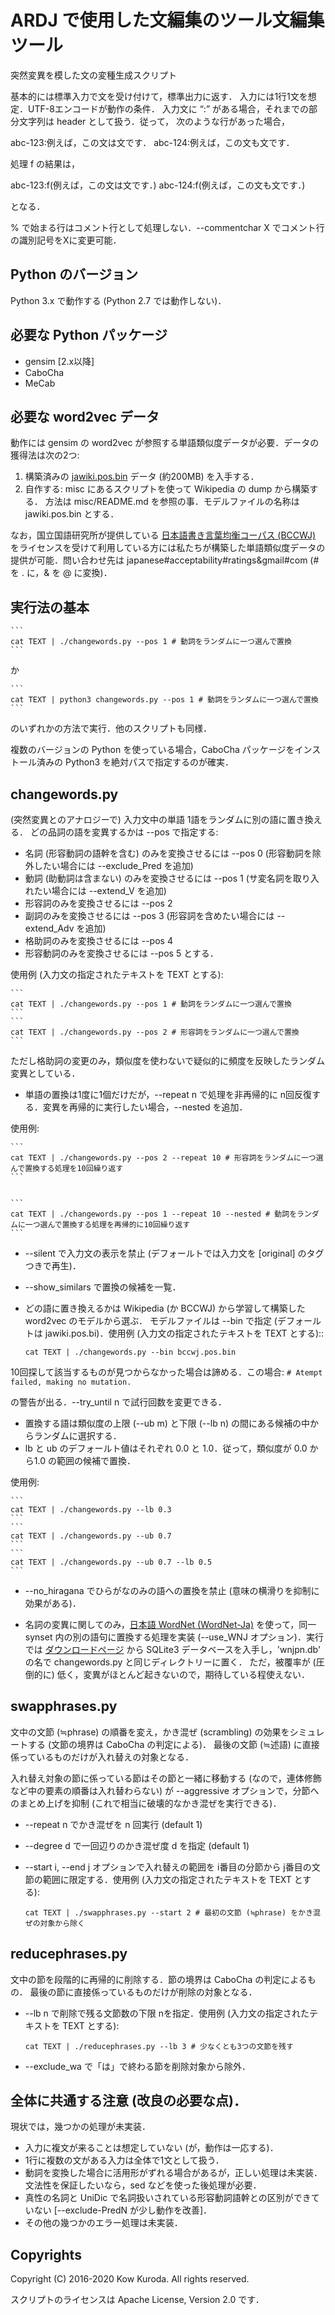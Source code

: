 # ARDJ で使用した文編集のツール文編集ツール
突然変異を模した文の変種生成スクリプト

基本的には標準入力で文を受け付けて，標準出力に返す．
入力には1行1文を想定．UTF-8エンコードが動作の条件．
入力文に “:” がある場合，それまでの部分文字列は header として扱う．従って，
次のような行があった場合，

abc-123:例えば，この文は文です．
abc-124:例えば，この文も文です．

処理 f の結果は，

abc-123:f(例えば，この文は文です．)
abc-124:f(例えば，この文も文です．)

となる．

% で始まる行はコメント行として処理しない．--commentchar X でコメント行の識別記号をXに変更可能．

## Python のバージョン

Python 3.x で動作する (Python 2.7 では動作しない)．

## 必要な Python パッケージ
- gensim [2.x以降]
- CaboCha
- MeCab

## 必要な word2vec データ
動作には gensim の word2vec が参照する単語類似度データが必要．データの獲得法は次の2つ:

1. 構築済みの [jawiki.pos.bin](https://www.dropbox.com/s/h9hy87hjqn5v3xj/jawiki.pos.bin?dl=1) データ (約200MB) を入手する．
2. 自作する: misc にあるスクリプトを使って Wikipedia の dump から構築する．
方法は misc/README.md を参照の事．モデルファイルの名称は jawiki.pos.bin とする．

なお，国立国語研究所が提供している [日本語書き言葉均衡コーパス (BCCWJ)](http://pj.ninjal.ac.jp/corpus_center/bccwj/) をライセンスを受けて利用している方には私たちが構築した単語類似度データの提供が可能．問い合わせ先は japanese#acceptability#ratings&gmail#com (# を . に，& を @ に変換)．

## 実行法の基本

    ```
    cat TEXT | ./changewords.py --pos 1 # 動詞をランダムに一つ選んで置換
    ```

か

    ```
    cat TEXT | python3 changewords.py --pos 1 # 動詞をランダムに一つ選んで置換
    ```

のいずれかの方法で実行．他のスクリプトも同様．

複数のバージョンの Python を使っている場合，CaboCha パッケージをインストール済みの Python3 を絶対パスで指定するのが確実．

## changewords.py

(突然変異とのアナロジーで) 入力文中の単語 1語をランダムに別の語に置き換える．
どの品詞の語を変異するかは --pos で指定する:
- 名詞 (形容動詞の語幹を含む) のみを変換させるには --pos 0 (形容動詞を除外したい場合には --exclude_Pred を追加)
- 動詞 (助動詞は含まない) のみを変換させるには --pos 1 (サ変名詞を取り入れたい場合には --extend_V を追加)
- 形容詞のみを変換させるには --pos 2
- 副詞のみを変換させるには --pos 3 (形容詞を含めたい場合には --extend_Adv を追加)
- 格助詞のみを変換させるには --pos 4
- 形容動詞のみを変換させるには --pos 5
とする．

使用例 (入力文の指定されたテキストを TEXT とする):

    ```
    cat TEXT | ./changewords.py --pos 1 # 動詞をランダムに一つ選んで置換
    ```
    ```
    cat TEXT | ./changewords.py --pos 2 # 形容詞をランダムに一つ選んで置換
    ```

ただし格助詞の変更のみ，類似度を使わないで疑似的に頻度を反映したランダム変異としている．

- 単語の置換は1度に1個だけだが，--repeat n で処理を非再帰的に n回反復する．変異を再帰的に実行したい場合，--nested を追加．

使用例:

    ```
    cat TEXT | ./changewords.py --pos 2 --repeat 10 # 形容詞をランダムに一つ選んで置換する処理を10回繰り返す
    ```


    ```
    cat TEXT | ./changewords.py --pos 1 --repeat 10 --nested # 動詞をランダムに一つ選んで置換する処理を再帰的に10回繰り返す
    ```

- --silent で入力文の表示を禁止 (デフォールトでは入力文を [original] のタグつきで再生)．

- --show_similars で置換の候補を一覧．

- どの語に置き換えるかは Wikipedia (か BCCWJ) から学習して構築した word2vec のモデルから選ぶ．
モデルファイルは --bin で指定 (デフォールトは jawiki.pos.bi)．使用例 (入力文の指定されたテキストを TEXT とする)::

    ```
    cat TEXT | ./changewords.py --bin bccwj.pos.bin
    ```

10回探して該当するものが見つからなかった場合は諦める．この場合:
    ```
    # Atempt failed, making no mutation.
    ```

の警告が出る．--try_until n で試行回数を変更できる．

- 置換する語は類似度の上限 (--ub m) と下限 (--lb n) の間にある候補の中からランダムに選択する．
- lb と ub のデフォールト値はそれぞれ 0.0 と 1.0．従って，類似度が 0.0 から1.0 の範囲の候補で置換．

使用例:

    ```
    cat TEXT | ./changewords.py --lb 0.3
    ```
    ```
    cat TEXT | ./changewords.py --ub 0.7
    ```
    ```
    cat TEXT | ./changewords.py --ub 0.7 --lb 0.5
    ```

- --no_hiragana でひらがなのみの語への置換を禁止 (意味の横滑りを抑制に効果がある)．

- 名詞の変異に関してのみ，[日本語 WordNet (WordNet-Ja)](http://compling.hss.ntu.edu.sg/wnja/index.en.html) を使って，同一 synset 内の別の語句に置換する処理を実装 (--use_WNJ オプション)．実行では
[ダウンロードページ](http://compling.hss.ntu.edu.sg/wnja/jpn/downloads.html) から SQLite3 データベースを入手し，'wnjpn.db' の名で changewords.py と同じディレクトリーに置く．
ただ，被覆率が (圧倒的に) 低く，変異がほとんど起きないので，期待している程使えない．

## swapphrases.py

文中の文節 (≒phrase) の順番を変え，かき混ぜ (scrambling) の効果をシミュレートする (文節の境界は CaboCha の判定による)．
最後の文節 (≒述語) に直接係っているものだけが入れ替えの対象となる．

入れ替え対象の節に係っている節はその節と一緒に移動する (なので，連体修飾など中の要素の順番は入れ替わらない) が --aggressive オプションで，分節へのまとめ上げを抑制 (これで相当に破壊的なかき混ぜを実行できる)．

- --repeat n でかき混ぜを n 回実行 (default 1)
- --degree d で一回辺りのかき混ぜ度 d を指定 (default 1)
- --start i, --end j オプションで入れ替えの範囲を i番目の分節から j番目の文節の範囲に限定する．使用例 (入力文の指定されたテキストを TEXT とする):

    ```
    cat TEXT | ./swapphrases.py --start 2 # 最初の文節 (≒phrase) をかき混ぜの対象から除く
    ```



## reducephrases.py

文中の節を段階的に再帰的に削除する．節の境界は CaboCha の判定によるもの．
最後の節に直接係っているものだけが削除の対象となる．

- --lb n で削除で残る文節数の下限 nを指定．使用例 (入力文の指定されたテキストを TEXT とする):

    ```
    cat TEXT | ./reducephrases.py --lb 3 # 少なくとも3つの文節を残す
    ```

- --exclude_wa で「は」で終わる節を削除対象から除外．

## 全体に共通する注意 (改良の必要な点)．

現状では，幾つかの処理が未実装．

- 入力に複文が来ることは想定していない (が，動作は一応する)．
- 1行に複数の文がある入力は全体で1文として扱う．
- 動詞を変換した場合に活用形がずれる場合があるが，正しい処理は未実装．文法性を保証したいなら，sed などを使った後処理が必要．
- 真性の名詞と UniDic で名詞扱いされている形容動詞語幹との区別ができていない [--exclude-PredN が少し動作を改善]．
- その他の幾つかのエラー処理は未実装．

## Copyrights

Copyright (C) 2016-2020 Kow Kuroda. All rights reserved.

スクリプトのライセンスは Apache License, Version 2.0 です．

